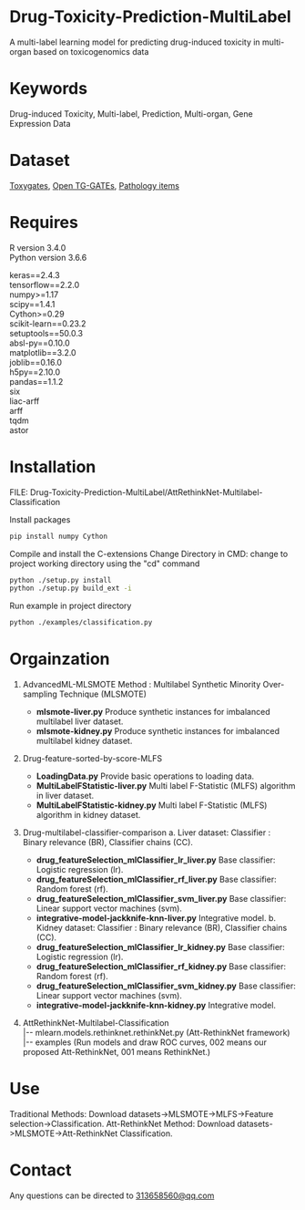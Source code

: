 # Drug-Toxicity-Prediction-MultiLabel
A multi-label learning model for predicting drug-induced toxicity in multi-organ based on toxicogenomics data


# Keywords
Drug-induced Toxicity, Multi-label, Prediction, Multi-organ, Gene Expression Data


# Dataset
[Toxygates](https://toxygates.nibiohn.go.jp), [Open TG-GATEs](https://toxico.nibiohn.go.jp/english/), [Pathology items](https://dbarchive.biosciencedbc.jp/en/open-tggates/download.html)


# Requires
  R version 3.4.0  
  Python version 3.6.6  

  keras==2.4.3  
  tensorflow==2.2.0  
  numpy>=1.17  
  scipy==1.4.1  
  Cython>=0.29  
  scikit-learn==0.23.2  
  setuptools==50.0.3  
  absl-py==0.10.0  
  matplotlib==3.2.0  
  joblib==0.16.0  
  h5py==2.10.0  
  pandas==1.1.2  
  six  
  liac-arff  
  arff  
  tqdm  
  astor  


# Installation
FILE: Drug-Toxicity-Prediction-MultiLabel/AttRethinkNet-Multilabel-Classification

Install packages
```bash
pip install numpy Cython
```

Compile and install the C-extensions
Change Directory in CMD: change to project working directory using the "cd" command
```bash
python ./setup.py install
python ./setup.py build_ext -i
```

Run example in project directory
```bash
python ./examples/classification.py
```


# Orgainzation  
1.	AdvancedML-MLSMOTE 
    Method : Multilabel Synthetic Minority Over-sampling Technique (MLSMOTE)
    * **mlsmote-liver.py** Produce synthetic instances for imbalanced multilabel liver dataset. 
	* **mlsmote-kidney.py** Produce synthetic instances for imbalanced multilabel kidney dataset. 
2.	Drug-feature-sorted-by-score-MLFS 
    * **LoadingData.py** Provide basic operations to loading data.
	* **MultiLabelFStatistic-liver.py** Multi label F-Statistic (MLFS) algorithm in liver dataset.
	* **MultiLabelFStatistic-kidney.py** Multi label F-Statistic (MLFS) algorithm in kidney dataset. 
3.	Drug-multilabel-classifier-comparison
    a. Liver dataset:
	Classifier : Binary relevance (BR), Classifier chains (CC).
    * **drug_featureSelection_mlClassifier_lr_liver.py** Base classifier: Logistic regression (lr). 
	* **drug_featureSelection_mlClassifier_rf_liver.py** Base classifier: Random forest (rf). 
	* **drug_featureSelection_mlClassifier_svm_liver.py** Base classifier: Linear support vector machines (svm). 
	* **integrative-model-jackknife-knn-liver.py** Integrative model.
	b. Kidney dataset:
	Classifier : Binary relevance (BR), Classifier chains (CC).
    * **drug_featureSelection_mlClassifier_lr_kidney.py** Base classifier: Logistic regression (lr). 
	* **drug_featureSelection_mlClassifier_rf_kidney.py** Base classifier: Random forest (rf). 
	* **drug_featureSelection_mlClassifier_svm_kidney.py** Base classifier: Linear support vector machines (svm). 
	* **integrative-model-jackknife-knn-kidney.py** Integrative model.
	
4.	AttRethinkNet-Multilabel-Classification  
    |-- mlearn.models.rethinknet.rethinkNet.py (Att-RethinkNet framework) 			 
    |-- examples (Run models and draw ROC curves, 002 means our proposed Att-RethinkNet, 001 means RethinkNet.)  

 
# Use
Traditional Methods: Download datasets->MLSMOTE->MLFS->Feature selection->Classification.
Att-RethinkNet Method: Download datasets->MLSMOTE->Att-RethinkNet Classification.


# Contact
Any questions can be directed to 313658560@qq.com